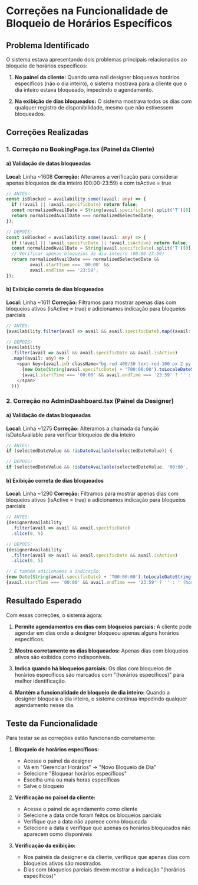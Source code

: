 # Correções na Funcionalidade de Bloqueio de Horários Específicos

## Problema Identificado

O sistema estava apresentando dois problemas principais relacionados ao bloqueio de horários específicos:

1. **No painel da cliente:** Quando uma nail designer bloqueava horários específicos (não o dia inteiro), o sistema mostrava para a cliente que o dia inteiro estava bloqueado, impedindo o agendamento.

2. **Na exibição de dias bloqueados:** O sistema mostrava todos os dias com qualquer registro de disponibilidade, mesmo que não estivessem bloqueados.

## Correções Realizadas

### 1. Correção no BookingPage.tsx (Painel da Cliente)

#### a) Validação de datas bloqueadas
**Local:** Linha ~1608
**Correção:** Alteramos a verificação para considerar apenas bloqueios de dia inteiro (00:00-23:59) e com isActive = true

```typescript
// ANTES:
const isBlocked = availability.some((avail: any) => {
  if (!avail || !avail.specificDate) return false;
  const normalizedAvailDate = String(avail.specificDate).split('T')[0];
  return normalizedAvailDate === normalizedSelectedDate;
});

// DEPOIS:
const isBlocked = availability.some((avail: any) => {
  if (!avail || !avail.specificDate || !avail.isActive) return false;
  const normalizedAvailDate = String(avail.specificDate).split('T')[0];
  // Verificar apenas bloqueios de dia inteiro (00:00-23:59)
  return normalizedAvailDate === normalizedSelectedDate && 
         avail.startTime === '00:00' && 
         avail.endTime === '23:59';
});
```

#### b) Exibição correta de dias bloqueados
**Local:** Linha ~1611
**Correção:** Filtramos para mostrar apenas dias com bloqueios ativos (isActive = true) e adicionamos indicação para bloqueios parciais

```typescript
// ANTES:
{availability.filter(avail => avail && avail.specificDate).map((avail: any) => (

// DEPOIS:
{availability
  .filter(avail => avail && avail.specificDate && avail.isActive)
  .map((avail: any) => (
    <span key={avail.id} className="bg-red-400/30 text-red-100 px-2 py-1 rounded-lg text-xs">
      {new Date(String(avail.specificDate) + 'T00:00:00').toLocaleDateString('pt-BR')}
      {avail.startTime === '00:00' && avail.endTime === '23:59' ? '' : ' (horários específicos)'}
    </span>
  ))}
```

### 2. Correção no AdminDashboard.tsx (Painel da Designer)

#### a) Validação de datas bloqueadas
**Local:** Linha ~1275
**Correção:** Alteramos a chamada da função isDateAvailable para verificar bloqueios de dia inteiro

```typescript
// ANTES:
if (selectedDateValue && !isDateAvailable(selectedDateValue)) {

// DEPOIS:
if (selectedDateValue && !isDateAvailable(selectedDateValue, '00:00', '23:59')) {
```

#### b) Exibição correta de dias bloqueados
**Local:** Linha ~1290
**Correção:** Filtramos para mostrar apenas dias com bloqueios ativos (isActive = true) e adicionamos indicação para bloqueios parciais

```typescript
// ANTES:
{designerAvailability
  .filter(avail => avail && avail.specificDate)
  .slice(0, 5)

// DEPOIS:
{designerAvailability
  .filter(avail => avail && avail.specificDate && avail.isActive)
  .slice(0, 5)

// E também adicionamos a indicação:
{new Date(String(avail.specificDate) + 'T00:00:00').toLocaleDateString('pt-BR')}
{avail.startTime === '00:00' && avail.endTime === '23:59' ? '' : ' (horários específicos)'}
```

## Resultado Esperado

Com essas correções, o sistema agora:

1. **Permite agendamentos em dias com bloqueios parciais:** A cliente pode agendar em dias onde a designer bloqueou apenas alguns horários específicos.

2. **Mostra corretamente os dias bloqueados:** Apenas dias com bloqueios ativos são exibidos como indisponíveis.

3. **Indica quando há bloqueios parciais:** Os dias com bloqueios de horários específicos são marcados com "(horários específicos)" para melhor identificação.

4. **Mantém a funcionalidade de bloqueio de dia inteiro:** Quando a designer bloqueia o dia inteiro, o sistema continua impedindo qualquer agendamento nesse dia.

## Teste da Funcionalidade

Para testar se as correções estão funcionando corretamente:

1. **Bloqueio de horários específicos:**
   - Acesse o painel da designer
   - Vá em "Gerenciar Horários" → "Novo Bloqueio de Dia"
   - Selecione "Bloquear horários específicos"
   - Escolha uma ou mais horas específicas
   - Salve o bloqueio

2. **Verificação no painel da cliente:**
   - Acesse o painel de agendamento como cliente
   - Selecione a data onde foram feitos os bloqueios parciais
   - Verifique que a data não aparece como bloqueada
   - Selecione a data e verifique que apenas os horários bloqueados não aparecem como disponíveis

3. **Verificação da exibição:**
   - Nos painéis da designer e da cliente, verifique que apenas dias com bloqueios ativos são mostrados
   - Dias com bloqueios parciais devem mostrar a indicação "(horários específicos)"